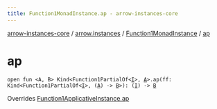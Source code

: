 ```yaml
---
title: Function1MonadInstance.ap - arrow-instances-core
---
```


[arrow-instances-core](../../index.html) / [arrow.instances](../index.html) / [Function1MonadInstance](index.html) / [ap](./ap.html)

# ap

`open fun <A, B> Kind<Function1PartialOf<`[`I`](index.html#I)`>, `[`A`](ap.html#A)`>.ap(ff: Kind<Function1PartialOf<`[`I`](index.html#I)`>, (`[`A`](ap.html#A)`) -> `[`B`](ap.html#B)`>): (`[`I`](index.html#I)`) -> `[`B`](ap.html#B)

Overrides [Function1ApplicativeInstance.ap](../-function1-applicative-instance/ap.html)

